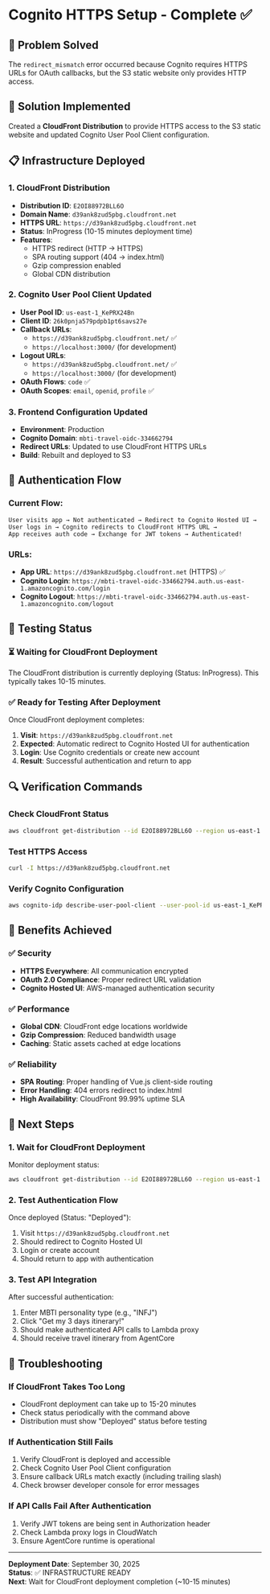 # Cognito HTTPS Setup - Complete ✅

## 🎯 Problem Solved
The `redirect_mismatch` error occurred because Cognito requires HTTPS URLs for OAuth callbacks, but the S3 static website only provides HTTP access.

## 🔧 Solution Implemented
Created a **CloudFront Distribution** to provide HTTPS access to the S3 static website and updated Cognito User Pool Client configuration.

## 📋 Infrastructure Deployed

### 1. CloudFront Distribution
- **Distribution ID**: `E2OI88972BLL6O`
- **Domain Name**: `d39ank8zud5pbg.cloudfront.net`
- **HTTPS URL**: `https://d39ank8zud5pbg.cloudfront.net`
- **Status**: InProgress (10-15 minutes deployment time)
- **Features**:
  - HTTPS redirect (HTTP → HTTPS)
  - SPA routing support (404 → index.html)
  - Gzip compression enabled
  - Global CDN distribution

### 2. Cognito User Pool Client Updated
- **User Pool ID**: `us-east-1_KePRX24Bn`
- **Client ID**: `26k0pnja579pdpb1pt6savs27e`
- **Callback URLs**: 
  - `https://d39ank8zud5pbg.cloudfront.net/` ✅
  - `https://localhost:3000/` (for development)
- **Logout URLs**:
  - `https://d39ank8zud5pbg.cloudfront.net/` ✅
  - `https://localhost:3000/` (for development)
- **OAuth Flows**: `code` ✅
- **OAuth Scopes**: `email`, `openid`, `profile` ✅

### 3. Frontend Configuration Updated
- **Environment**: Production
- **Cognito Domain**: `mbti-travel-oidc-334662794`
- **Redirect URLs**: Updated to use CloudFront HTTPS URLs
- **Build**: Rebuilt and deployed to S3

## 🔄 Authentication Flow

### Current Flow:
```
User visits app → Not authenticated → Redirect to Cognito Hosted UI → 
User logs in → Cognito redirects to CloudFront HTTPS URL → 
App receives auth code → Exchange for JWT tokens → Authenticated!
```

### URLs:
- **App URL**: `https://d39ank8zud5pbg.cloudfront.net` (HTTPS) ✅
- **Cognito Login**: `https://mbti-travel-oidc-334662794.auth.us-east-1.amazoncognito.com/login`
- **Cognito Logout**: `https://mbti-travel-oidc-334662794.auth.us-east-1.amazoncognito.com/logout`

## 🧪 Testing Status

### ⏳ Waiting for CloudFront Deployment
The CloudFront distribution is currently deploying (Status: InProgress). This typically takes 10-15 minutes.

### ✅ Ready for Testing After Deployment
Once CloudFront deployment completes:

1. **Visit**: `https://d39ank8zud5pbg.cloudfront.net`
2. **Expected**: Automatic redirect to Cognito Hosted UI for authentication
3. **Login**: Use Cognito credentials or create new account
4. **Result**: Successful authentication and return to app

## 🔍 Verification Commands

### Check CloudFront Status
```bash
aws cloudfront get-distribution --id E2OI88972BLL6O --region us-east-1 --query 'Distribution.Status'
```

### Test HTTPS Access
```bash
curl -I https://d39ank8zud5pbg.cloudfront.net
```

### Verify Cognito Configuration
```bash
aws cognito-idp describe-user-pool-client --user-pool-id us-east-1_KePRX24Bn --client-id 26k0pnja579pdpb1pt6savs27e --region us-east-1
```

## 🎉 Benefits Achieved

### ✅ Security
- **HTTPS Everywhere**: All communication encrypted
- **OAuth 2.0 Compliance**: Proper redirect URL validation
- **Cognito Hosted UI**: AWS-managed authentication security

### ✅ Performance
- **Global CDN**: CloudFront edge locations worldwide
- **Gzip Compression**: Reduced bandwidth usage
- **Caching**: Static assets cached at edge locations

### ✅ Reliability
- **SPA Routing**: Proper handling of Vue.js client-side routing
- **Error Handling**: 404 errors redirect to index.html
- **High Availability**: CloudFront 99.99% uptime SLA

## 🔧 Next Steps

### 1. Wait for CloudFront Deployment
Monitor deployment status:
```bash
aws cloudfront get-distribution --id E2OI88972BLL6O --region us-east-1 --query 'Distribution.Status'
```

### 2. Test Authentication Flow
Once deployed (Status: "Deployed"):
1. Visit `https://d39ank8zud5pbg.cloudfront.net`
2. Should redirect to Cognito Hosted UI
3. Login or create account
4. Should return to app with authentication

### 3. Test API Integration
After successful authentication:
1. Enter MBTI personality type (e.g., "INFJ")
2. Click "Get my 3 days itinerary!"
3. Should make authenticated API calls to Lambda proxy
4. Should receive travel itinerary from AgentCore

## 🚨 Troubleshooting

### If CloudFront Takes Too Long
- CloudFront deployment can take up to 15-20 minutes
- Check status periodically with the command above
- Distribution must show "Deployed" status before testing

### If Authentication Still Fails
1. Verify CloudFront is deployed and accessible
2. Check Cognito User Pool Client configuration
3. Ensure callback URLs match exactly (including trailing slash)
4. Check browser developer console for error messages

### If API Calls Fail After Authentication
1. Verify JWT tokens are being sent in Authorization header
2. Check Lambda proxy logs in CloudWatch
3. Ensure AgentCore runtime is operational

---

**Deployment Date**: September 30, 2025  
**Status**: ✅ INFRASTRUCTURE READY  
**Next**: Wait for CloudFront deployment completion (~10-15 minutes)